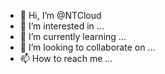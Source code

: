 - 👋 Hi, I’m @NTCloud
- 👀 I’m interested in ...
- 🌱 I’m currently learning ...
- 💞️ I’m looking to collaborate on ...
- 📫 How to reach me ...

<!---
NTCloud/NTCloud is a ✨ special ✨ repository because its `README.md` (this file) appears on your GitHub profile.
You can click the Preview link to take a look at your changes.
--->
